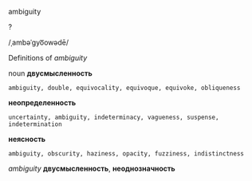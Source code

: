 ambiguity

?

/ˌambəˈɡyo͞owədē/

Definitions of _ambiguity_

noun
**двусмысленность**

    ambiguity, double, equivocality, equivoque, equivoke, obliqueness
**неопределенность**

    uncertainty, ambiguity, indeterminacy, vagueness, suspense, indetermination
**неясность**

    ambiguity, obscurity, haziness, opacity, fuzziness, indistinctness

_ambiguity_
**двусмысленность**, **неоднозначность**